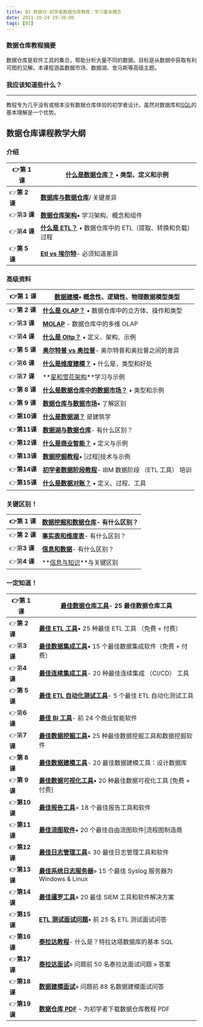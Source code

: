 ```yaml
---
title: BI-数据仓-初学者数据仓库教程：学习基本概念
date: 2021-10-24 19:30:00
tags: [BI]
---
```


### 数据仓库教程摘要

数据仓库是软件工具的集合，帮助分析大量不同的数据。目标是从数据中获取有利可图的见解。本课程涵盖数据市场、数据湖、舍马斯等高级主题。

### 我应该知道些什么？

------

教程专为几乎没有或根本没有数据仓库体验的初学者设计。虽然对数据库和[SQL](https://www.guru99.com/sql.html)的基本理解是一个优势。

## 数据仓库课程教学大纲

### 介绍

| 👉**第 1 课** | **[什么是数据仓库？](https://www.guru99.com/data-warehousing.html)** • 类型、定义和示例 |
| ------------ | ------------------------------------------------------------ |
| 👉**第 2 课** | **[数据库与数据仓库](https://www.guru99.com/database-vs-data-warehouse.html)**/ 关键差异 |
| 👉第**3 课**  | **[数据仓库架构](https://www.guru99.com/data-warehouse-architecture.html)**• 学习架构、概念和组件 |
| 👉第**4 课**  | **[什么是 ETL？](https://www.guru99.com/etl-extract-load-process.html)** • 数据仓库中的 ETL（提取、转换和负载）过程 |
| 👉**第 5 课** | **[Etl vs 埃尔特](https://www.guru99.com/etl-vs-elt.html)**- 必须知道差异 |

### 高级资料

| 👉**第 1 课** | **[数据建模](https://www.guru99.com/data-modelling-conceptual-logical.html)**• 概念性、逻辑性、物理数据模型类型 |
| ------------ | ------------------------------------------------------------ |
| 👉**第 2 课** | **[什么是 OLAP？](https://www.guru99.com/online-analytical-processing.html)** • 数据仓库中的立方体、操作和类型 |
| 👉第**3 课**  | **[MOLAP](https://www.guru99.com/multidimensional-online-analytical-processing.html)** - 数据仓库中的多维 OLAP |
| 👉第**4 课**  | **[什么是 Oltp？](https://www.guru99.com/what-is-oltp.html)** • 定义、架构、示例 |
| 👉**第 5 课** | **[奥尔特普 vs 奥拉普](https://www.guru99.com/oltp-vs-olap.html)**- 奥尔特普和奥拉普之间的差异 |
| 👉第**6 课**  | **[什么是维度建模？](https://www.guru99.com/dimensional-model-data-warehouse.html)** • 什么是，类型和好处 |
| 👉第**7 课**  | **[星和雪花架构](https://www.guru99.com/star-snowflake-data-warehousing.html)**学习与示例 |
| 👉**第 8 课** | **[什么是数据仓库中的数据市场？](https://www.guru99.com/data-mart-tutorial.html)** • 类型和示例 |
| 👉**第 9 课** | **[数据仓库与数据市场](https://www.guru99.com/data-warehouse-vs-data-mart.html)**• 了解区别 |
| 👉**第10课**  | **[什么是数据湖？](https://www.guru99.com/data-lake-architecture.html)** 是建筑学 |
| 👉**第11课**  | **[数据湖与数据仓库](https://www.guru99.com/data-lake-vs-data-warehouse.html)**- 有什么区别？ |
| 👉**第12课**  | **[什么是商业智能？](https://www.guru99.com/business-intelligence-definition-example.html)** • 定义与示例 |
| 👉**第13课**  | **[数据挖掘教程](https://www.guru99.com/data-mining-tutorial.html)**• \|过程\|技术与示例 |
| 👉**第14课**  | **[初学者数据阶段教程](https://www.guru99.com/datastage-tutorial.html)**- IBM 数据阶段 （ETL 工具） 培训 |
| 👉**第15课**  | **[什么是数据对账？](https://www.guru99.com/what-is-data-reconciliation.html)** • 定义、过程、工具 |

### 关键区别！

| 👉**第 1 课** | **[数据挖掘和数据仓库](https://www.guru99.com/data-mining-vs-data-warehouse.html)**- 有什么区别？ |
| ------------ | ------------------------------------------------------------ |
| 👉**第 2 课** | **[事实表和维度表](https://www.guru99.com/fact-table-vs-dimension-table.html)**- 有什么区别？ |
| 👉第**3 课**  | **[信息和数据](https://www.guru99.com/difference-information-data.html)**- 有什么区别？ |
| 👉第**4 课**  | **[信息与知识](https://www.guru99.com/information-vs-knowledge-difference.html)**与关键区别 |

### 一定知道！

| 👉**第 1 课** | **[最佳数据仓库工具](https://www.guru99.com/top-20-etl-database-warehousing-tools.html)**- 25 最佳数据仓库工具 |
| ------------ | ------------------------------------------------------------ |
| 👉**第 2 课** | **[最佳 ETL 工具](https://www.guru99.com/best-etl-tools.html)**• 25 种最佳 ETL 工具 （免费 + 付费） |
| 👉第**3 课**  | **[最佳数据集成工具](https://www.guru99.com/data-integration-tools.html)**• 15 个最佳数据集成软件（免费 + 付费） |
| 👉第**4 课**  | **[最佳连续集成工具](https://www.guru99.com/top-20-continuous-integration-tools.html)**- 20 种最佳连续集成 （CI/CD） 工具 |
| 👉**第 5 课** | **[最佳 ETL 自动化测试工具](https://www.guru99.com/etl-testing-tools.html)**- 5 个最佳 ETL 自动化测试工具 |
| 👉第**6 课**  | **[最佳 BI 工具](https://www.guru99.com/business-intelligence-tools.html)**- 前 24 个商业智能软件 |
| 👉第**7 课**  | **[最佳数据挖掘工具](https://www.guru99.com/best-data-mining-tools.html)**• 25 种最佳数据挖掘工具和数据挖掘软件 |
| 👉**第 8 课** | **[最佳数据建模工具](https://www.guru99.com/data-modeling-tools-design-database.html)**- 20 最佳数据建模工具：设计数据库 |
| 👉**第 9 课** | **[最佳数据可视化工具](https://www.guru99.com/best-data-visualization-tools.html)**• 20 种最佳数据可视化工具 [免费 + 付费] |
| 👉**第10课**  | **[最佳报告工具](https://www.guru99.com/best-reporting-tools.html)**= 18 个最佳报告工具和软件 |
| 👉**第11课**  | **[最佳流图软件](https://www.guru99.com/flowchart-software.html)**• 20 个最佳自由流图软件\|流程图制造商 |
| 👉**第12课**  | **[最佳日志管理工具](https://www.guru99.com/log-management-software.html)**= 30 最佳日志管理工具和软件 |
| 👉**第13课**  | **[最佳系统日志服务器](https://www.guru99.com/best-free-syslog-server-windows-linux.html)**» 15 个最佳 Syslog 服务器为 Windows & Linux |
| 👉**第14课**  | **[最佳暹罗工具](https://www.guru99.com/best-siem-tools-software-solutions.html)**» 20 最佳 SIEM 工具和软件解决方案 |
| 👉**第15课**  | **[ETL 测试面试问题](https://www.guru99.com/etl-testing-interview-questions.html)**• 前 25 名 ETL 测试面试问答 |
| 👉**第16课**  | **[泰拉达教程](https://www.guru99.com/teradata-tutorial.html)**- 什么是？特拉达塔数据库的基本 SQL |
| 👉**第17课**  | **[泰拉达面试](https://www.guru99.com/teradata-interview-questions.html)**» 问题前 50 名泰拉达面试问题 » 答案 |
| 👉**第18课**  | **[数据建模面试](https://www.guru99.com/data-modeling-interview-questions-answers.html)**» 问题前 88 名数据建模面试问答 |
| 👉**第19课**  | **[数据仓库 PDF](https://www.guru99.com/data-warehousing-pdf.html)** - 为初学者下载数据仓库教程 PDF |

